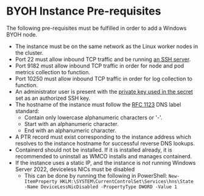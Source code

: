 # BYOH Instance Pre-requisites

The following pre-requisites must be fulfilled in order to add a Windows BYOH node.
* The instance must be on the same network as the Linux worker nodes in the cluster.
* Port 22 must allow inbound TCP traffic and be running [an SSH server](https://docs.microsoft.com/en-us/windows-server/administration/openssh/openssh_install_firstuse).
* Port 9182 must allow inbound TCP traffic in order for node and pod metrics collection to function.
* Port 10250 must allow inbound TCP traffic in order for log collection to function.
* An administrator user is present with the [private key used in the secret](/README.md#create-a-private-key-secret) set as an authorized SSH key.
* The hostname of the instance must follow the [RFC 1123](https://datatracker.ietf.org/doc/html/rfc1123) DNS label standard:
  * Contain only lowercase alphanumeric characters or '-'.
  * Start with an alphanumeric character.
  * End with an alphanumeric character.
* A PTR record must exist corresponding to the instance address which resolves to the instance hostname for successful reverse DNS lookups.
* Containerd should not be installed. If it is installed already, it is recommended to uninstall as WMCO installs and manages containerd.
* If the instance uses a static IP, and the instance is *not* running Windows Server 2022, deviceless NICs must be disabled
  * This can be done by running the following in PowerShell:
    `New-ItemProperty HKLM:\SYSTEM\CurrentControlSet\Services\hns\State -Name DeviceLessNicDisabled -PropertyType DWORD -Value 1`
